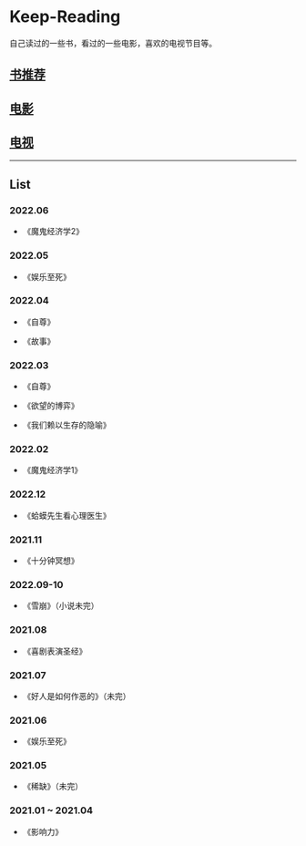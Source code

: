 # Keep-Reading

自己读过的一些书，看过的一些电影，喜欢的电视节目等。


## [书推荐](Recommand.md)

## [电影](MOVIE.MD)

## [电视](TV.MD)

---------

## List


### 2022.06

- 《魔鬼经济学2》

### 2022.05

- 《娱乐至死》

### 2022.04

- 《自尊》

- 《故事》

### 2022.03

- 《自尊》

- 《欲望的博弈》

- 《我们赖以生存的隐喻》

### 2022.02

- 《魔鬼经济学1》

### 2022.12

- 《蛤蟆先生看心理医生》

### 2021.11

- 《十分钟冥想》

### 2022.09-10

- 《雪崩》（小说未完）

### 2021.08

- 《喜剧表演圣经》

### 2021.07

- 《好人是如何作恶的》（未完）

### 2021.06

- 《娱乐至死》

### 2021.05

- 《稀缺》（未完）

### 2021.01 ~ 2021.04

- 《影响力》
